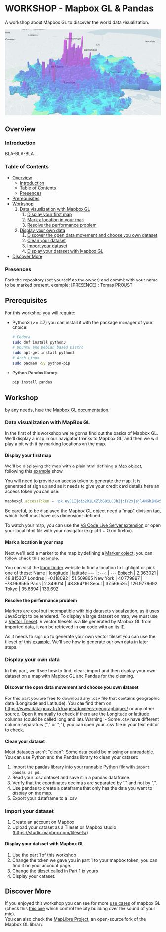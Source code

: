 # WORKSHOP - Mapbox GL & Pandas
A workshop about Mapbox GL to discover the world data visualization.

![Mapbox GL banner](./img/banner.png)

## Overview

### Introduction

BLA-BLA-BLA...

### Table of Contents

- [Overview](#overview)
    - [Introduction](#introduction)
    - [Table of Contents](#table-of-contents)
    - [Presences](#presences)
- [Prerequisites](#prerequisites)
- [Workshop](#workshop)
    1. [Data visualization with Mapbox GL](#data-visualization-with-mapbox-gl)
        1. [Display your first map](#display-your-first-map)
        2. [Mark a location in your map](#mark-a-location-in-your-map)
        3. [Resolve the performance problem](#resolve-the-performance-problem)
    2. [Display your own data](#display-your-own-data)
        1. [Discover the open data movement and choose you own dataset](#discover-the-open-data-movement-and-choose-you-own-dataset)
        2. [Clean your dataset](#clean-your-dataset)
        3. [Import your dataset](#import-your-dataset)
        4. [Display your dataset with Mapbox GL](#display-your-dataset-with-mapbox-gl)
- [Discover More](#discover-more)

### Presences
Fork the repository (set yourself as the owner) and commit with your name to be marked present. example: [PRESENCE] : Tomas PROUST

## Prerequisites

For this workshop you will require:
- Python3 (>= 3.7)
    you can install it with the package manager of your choice:
    ```bash
    # Fedora
    sudo dnf install python3
    # Ubuntu and Debian based Distro
    sudo apt-get install python3
    # Arch Linux
    sudo pacman -Sy python-pip
    ```
- Python Pandas library:
    ```bash
    pip install pandas
    ```

## Workshop
by any needs, here the [Mapbox GL documentation](https://docs.mapbox.com/mapbox-gl-js/example/simple-map/).

### Data visualization with MapBox GL
In the first of this workshop we're gonna find out the basics of Mapbox GL.
We'll display a map in our navigator thanks to Mapbox GL,
and then we will play a bit with it by marking locations on the map.

#### Display your first map
We'll be displaying the map with a plain html defining a [Map object](https://docs.mapbox.com/mapbox-gl-js/api/map/), following this [example](https://docs.mapbox.com/mapbox-gl-js/example/simple-map/) show.

You will need to provide an access token to generate the map. It is generated at sign up and as it needs to give your credit card details here an access token you can use: 
```js
mapboxgl.accessToken = 'pk.eyJ1Ijoib2R1LXZlbG8iLCJhIjoiY2xjajl4MGh2MGc5ajN1cWg5anRnbnA3bCJ9.A1vMA06W6lyvtb3KDZW-Kg';
```
Be careful, to be displayed the Mapbox GL object need a "map" division tag, which itself must have css dimensions defined.

To watch your map, you can use the [VS Code Live Server extension](https://marketplace.visualstudio.com/items?itemName=ritwickdey.LiveServer) or open your local html file with your navigator (e.g: ctrl + O on firefox).

#### Mark a location in your map
Next we'll add a marker to the map by defining a [Marker object](https://docs.mapbox.com/mapbox-gl-js/api/markers/#marker).
you can follow check this [example](https://docs.mapbox.com/mapbox-gl-js/example/add-a-marker/).

You can visit the [bbox finder](http://bboxfinder.com) website to find a location to highlight or pick one of these:
Name | longitude | latitude
--- | :---: | ---
Epitech | 2.363021 | 48.815307
Londres | -0.118092 | 51.509865
New York | 40.779897 | -73.968565
Paris | 2.349014 | 48.864716 
Seoul | 37.566535 | 126.9779692
Tokyo | 35.6894 | 139.692

#### Resolve the performance problem
Markers are cool but incompatible with big datasets visualization, as it uses JavaScript to be rendered.
To display a large dataset on map, we must use a [Vector Tileset](https://docs.mapbox.com/mapbox-gl-js/api/sources/#vectortilesource).
A vector tilesets is a tile generated by Mapbox GL from imported data, it can be retrieved in our code with an its ID.

As it needs to sign up to generate your own vector tileset you can use the tileset of this [example](https://docs.mapbox.com/mapbox-gl-js/example/data-driven-circle-colors). We'll see how to generate our own data in later steps.

### Display your own data
In this part, we'll see how to find, clean, import and then display your
own dataset on a map with Mapbox GL and Pandas for the cleaning.

#### Discover the open data movement and choose you own dataset
For this part you are free to download any .csv file that contains geographic data (Longitude and Latitude).
You can find them on https://www.data.gouv.fr/fr/pages/donnees-geographiques/ or any other source. 
Open it manually to check if there are the Longitude or latitude columns (could be called long and lat).
Warning: - Some .csv have different column separators ("," or ";"), you can open your .csv file in your text editor to check.

#### Clean your dataset
 Most datasets aren't "clean": Some data could be missing or unreadable.
 You can use Python and the Pandas library to clean your dataset:
1. Import the pandas library into your runnable Python file with `import pandas as pd`.
2. Read your .csv dataset and save it in a pandas dataframe.
3. Verify that the coordinates decimals are separated by "." and not by ",".
4. Use pandas to create a dataframe that only has the data you want to display on the map.
5. Export your dataframe to a .csv

### Import your dataset
1. Create an account on Mapbox
2. Upload your dataset as a Tileset on Mapbox studio (https://studio.mapbox.com/tilesets/)

#### Display your dataset with Mapbox GL
1. Use the part 1 of this workshop
2. Change the token we gave you in part 1 to your mapbox token, you can find it on your account page.
3. Change the tileset called in Part 1 to yours
4. Display your dataset.

## Discover More
If you enjoyed this workshop you can see for more [use cases](https://docs.mapbox.com/mapbox-gl-js/example/) of mapbox GL (check this [this one](https://docs.mapbox.com/mapbox-gl-js/example/dancing-buildings/) which control the city building over the sound of your mic).  
You can also check the [MapLibre Project](https://maplibre.org/), an open-source fork of the Mapbox GL library.
